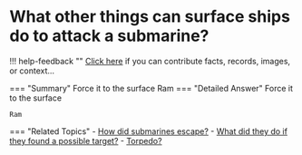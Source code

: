 # What other things can surface ships do to attack a submarine?

!!! help-feedback ""
    <a href="/feedback/" data-feedback-link>Click here</a>
    if you can contribute facts, records, images, or context…

<a id="summary"></a>
=== "Summary"
    Force it to the surface Ram
=== "Detailed Answer"
    Force it to the surface

    Ram
=== "Related Topics"
    - [How did submarines escape?](./how-did-submarines-escape.md#summary)
    - [What did they do if they found a possible target?](./what-did-they-do-if-they-found-a-possible-target.md#summary)
    - [Torpedo?](./torpedo.md#summary)
